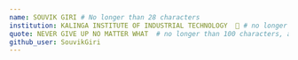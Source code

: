 ```yaml
---
name: SOUVIK GIRI # No longer than 28 characters
institution: KALINGA INSTITUTE OF INDUSTRIAL TECHNOLOGY  🚩 # no longer than 58 characters
quote: NEVER GIVE UP NO MATTER WHAT  # no longer than 100 characters, avoid using quotes(") to guarantee the format remains the same.
github_user: SouvikGiri
---
```

